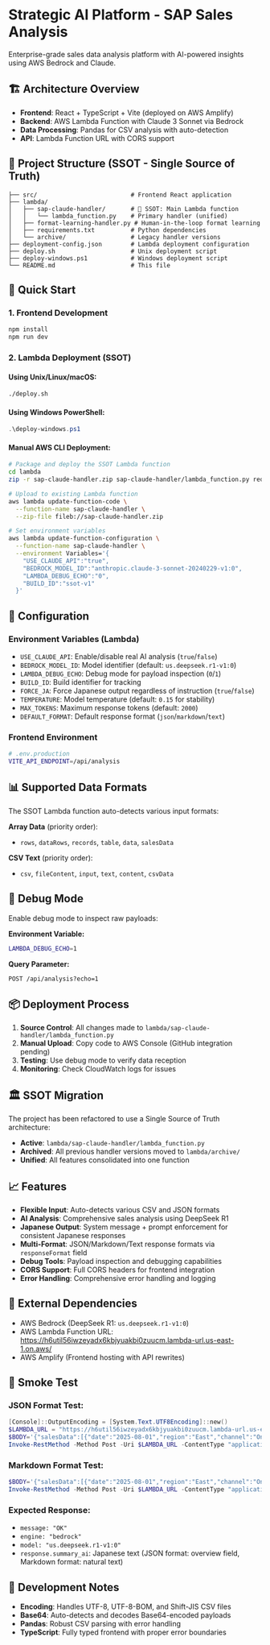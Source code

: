 # Strategic AI Platform - SAP Sales Analysis

Enterprise-grade sales data analysis platform with AI-powered insights using AWS Bedrock and Claude.

## 🏗️ Architecture Overview

- **Frontend**: React + TypeScript + Vite (deployed on AWS Amplify)
- **Backend**: AWS Lambda Function with Claude 3 Sonnet via Bedrock
- **Data Processing**: Pandas for CSV analysis with auto-detection
- **API**: Lambda Function URL with CORS support

## 📁 Project Structure (SSOT - Single Source of Truth)

```
├── src/                          # Frontend React application
├── lambda/
│   ├── sap-claude-handler/       # 🎯 SSOT: Main Lambda function
│   │   └── lambda_function.py    # Primary handler (unified)
│   ├── format-learning-handler.py # Human-in-the-loop format learning
│   ├── requirements.txt          # Python dependencies
│   └── archive/                  # Legacy handler versions
├── deployment-config.json        # Lambda deployment configuration
├── deploy.sh                     # Unix deployment script
├── deploy-windows.ps1            # Windows deployment script
└── README.md                     # This file
```

## 🚀 Quick Start

### 1. Frontend Development
```bash
npm install
npm run dev
```

### 2. Lambda Deployment (SSOT)

#### Using Unix/Linux/macOS:
```bash
./deploy.sh
```

#### Using Windows PowerShell:
```powershell
.\deploy-windows.ps1
```

#### Manual AWS CLI Deployment:
```bash
# Package and deploy the SSOT Lambda function
cd lambda
zip -r sap-claude-handler.zip sap-claude-handler/lambda_function.py requirements.txt

# Upload to existing Lambda function
aws lambda update-function-code \
  --function-name sap-claude-handler \
  --zip-file fileb://sap-claude-handler.zip

# Set environment variables
aws lambda update-function-configuration \
  --function-name sap-claude-handler \
  --environment Variables='{
    "USE_CLAUDE_API":"true",
    "BEDROCK_MODEL_ID":"anthropic.claude-3-sonnet-20240229-v1:0",
    "LAMBDA_DEBUG_ECHO":"0",
    "BUILD_ID":"ssot-v1"
  }'
```

## 🔧 Configuration

### Environment Variables (Lambda)
- `USE_CLAUDE_API`: Enable/disable real AI analysis (`true`/`false`)
- `BEDROCK_MODEL_ID`: Model identifier (default: `us.deepseek.r1-v1:0`)
- `LAMBDA_DEBUG_ECHO`: Debug mode for payload inspection (`0`/`1`)
- `BUILD_ID`: Build identifier for tracking
- `FORCE_JA`: Force Japanese output regardless of instruction (`true`/`false`)
- `TEMPERATURE`: Model temperature (default: `0.15` for stability)
- `MAX_TOKENS`: Maximum response tokens (default: `2000`)
- `DEFAULT_FORMAT`: Default response format (`json`/`markdown`/`text`)

### Frontend Environment
```bash
# .env.production
VITE_API_ENDPOINT=/api/analysis
```

## 📊 Supported Data Formats

The SSOT Lambda function auto-detects various input formats:

**Array Data** (priority order):
- `rows`, `dataRows`, `records`, `table`, `data`, `salesData`

**CSV Text** (priority order):
- `csv`, `fileContent`, `input`, `text`, `content`, `csvData`

## 🐛 Debug Mode

Enable debug mode to inspect raw payloads:

**Environment Variable:**
```bash
LAMBDA_DEBUG_ECHO=1
```

**Query Parameter:**
```
POST /api/analysis?echo=1
```

## 📦 Deployment Process

1. **Source Control**: All changes made to `lambda/sap-claude-handler/lambda_function.py`
2. **Manual Upload**: Copy code to AWS Console (GitHub integration pending)
3. **Testing**: Use debug mode to verify data reception
4. **Monitoring**: Check CloudWatch logs for issues

## 🏛️ SSOT Migration

The project has been refactored to use a Single Source of Truth architecture:

- **Active**: `lambda/sap-claude-handler/lambda_function.py`
- **Archived**: All previous handler versions moved to `lambda/archive/`
- **Unified**: All features consolidated into one function

## 📈 Features

- **Flexible Input**: Auto-detects various CSV and JSON formats
- **AI Analysis**: Comprehensive sales analysis using DeepSeek R1
- **Japanese Output**: System message + prompt enforcement for consistent Japanese responses
- **Multi-Format**: JSON/Markdown/Text response formats via `responseFormat` field
- **Debug Tools**: Payload inspection and debugging capabilities
- **CORS Support**: Full CORS headers for frontend integration
- **Error Handling**: Comprehensive error handling and logging

## 🔗 External Dependencies

- AWS Bedrock (DeepSeek R1: `us.deepseek.r1-v1:0`)
- AWS Lambda Function URL: https://h6util56iwzeyadx6kbjyuakbi0zuucm.lambda-url.us-east-1.on.aws/
- AWS Amplify (Frontend hosting with API rewrites)

## 🧪 Smoke Test

### JSON Format Test:
```powershell
[Console]::OutputEncoding = [System.Text.UTF8Encoding]::new()
$LAMBDA_URL = "https://h6util56iwzeyadx6kbjyuakbi0zuucm.lambda-url.us-east-1.on.aws/"
$BODY='{"salesData":[{"date":"2025-08-01","region":"East","channel":"Online","amount":18000,"orders":45},{"date":"2025-08-02","region":"West","channel":"Store","amount":9000,"orders":25}], "instruction":"日本語のみで、KPI・要点・トレンドを簡潔に。", "responseFormat":"json"}'
Invoke-RestMethod -Method Post -Uri $LAMBDA_URL -ContentType "application/json; charset=utf-8" -Body $BODY
```

### Markdown Format Test:
```powershell
$BODY='{"salesData":[{"date":"2025-08-01","region":"East","channel":"Online","amount":18000,"orders":45},{"date":"2025-08-02","region":"West","channel":"Store","amount":9000,"orders":25}], "instruction":"日本語のみで、KPI・要点・トレンド・提案を箇条書きで簡潔に。", "responseFormat":"markdown"}'
Invoke-RestMethod -Method Post -Uri $LAMBDA_URL -ContentType "application/json; charset=utf-8" -Body $BODY
```

### Expected Response:
- `message: "OK"`
- `engine: "bedrock"`
- `model: "us.deepseek.r1-v1:0"`
- `response.summary_ai`: Japanese text (JSON format: overview field, Markdown format: natural text)

## 📝 Development Notes

- **Encoding**: Handles UTF-8, UTF-8-BOM, and Shift-JIS CSV files
- **Base64**: Auto-detects and decodes Base64-encoded payloads
- **Pandas**: Robust CSV parsing with error handling
- **TypeScript**: Fully typed frontend with proper error boundaries
